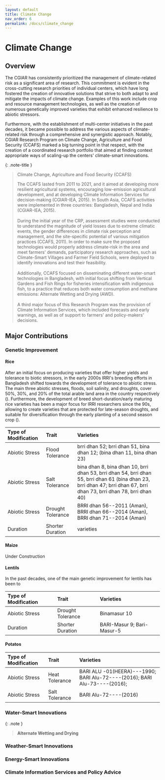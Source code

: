 ```yaml
---
layout: default
title: Climate Change
nav_order: 6
permalink: /docs/climate_change
---
```


# Climate Change
## Overview
The CGIAR has consistently prioritized the management of climate-related risk as a significant area of research. This commitment is evident in the cross-cutting research priorities of individual centers, which have long fostered the creation of innovative solutions that strive to both adapt to and mitigate the impacts of climate change. Examples of this work include crop and resource management technologies, as well as the creation of numerous genetically improved varieties that exhibit enhanced resilience to abiotic stressors.

Furthermore, with the establishment of multi-center initiatives in the past decades, it became possible to address the various aspects of climate-related risk through a comprehensive and synergistic approach. Notably, CGIAR Research Program on Climate Change, Agriculture and Food Security (CCAFS) marked a big turning point in that respect, with the creation of a coordinated research portfolio that aimed at finding context appropriate ways of scaling-up the centers' climate-smart innovations.

{: .note-title }
> Climate Change, Agriculture and Food Security (CCAFS)
> 
> The CCAFS lasted from 2011 to 2021, and it aimed at developing more resilient agricultural systems, encouraging low-emission agricultural development, and at developing Climate Information Services for decision-making (CGIAR-IEA, 2015). In South Asia, CCAFS activities were implemented in three countries: Bangladesh, Nepal and India (CGIAR-IEA, 2015).
> \
> \
> During the initial year of the CRP, assessment studies were conducted to understand the magnitude of yield losses due to extreme climatic events, the gender differences in climate risk perception and management, and the site-specific potential of various mitigation practices (CCAFS, 2011). In order to make sure the proposed technologies would properly address climate-risk in the area and meet farmers' demands, participatory research approaches, such as Climate-Smart Villages and Farmer Field Schools, were deployed to identify innovations and test their feasibility.
> \
> \
> Additionally, CCAFS focused on disseminating different water-smart technologies in Bangladesh, with initial focus shifting from Vertical Gardens and Fish Rings for fisheries intensification with indigenous fish, to a practice that reduces both water consumption and methane emissions: Alternate Wetting and Drying (AWD).
> \
> \
> A third major focus of this Research Program was the provision of Climate Information Services, which included forecasts and early warnings, as well as of support to farmers' and policy-makers' decisions.

## Major Contributions

### Genetic Improvement

#### Rice
After an initial focus on producing varieties that offer higher yields and tolerance to biotic stressors, in the early 2000s IRRI's breeding efforts in Bangladesh shifted towards the development of tolerance to abiotic stress. The main three abiotic stresses, floods, soil salinity, and droughts, cover 50%, 30%, and 20% of the total arable land area in the country respectively (). Furthermore, the development of breed short-duration/early maturing rice varieties has been a major focus for IRRI researchers since the 90s, allowing to create varieties that are protected for late-season droughts, and suitable for diversification through the early planting of a second season crop ().

| Type of Modification      | Trait         | Varieties |
|:-------------|:------------------|:------|
| Abiotic Stress | Flood Tolerance | brri dhan 52; brri dhan 51, bina dhan 12; (bina dhan 11, bina dhan 23)  |
| Abiotic Stress | Salt Tolerance   | bina dhan 8, bina dhan 10, brri dhan 53, brri dhan 54, brri dhan 55, brri dhan 61 (bina dhan 23, brri dhan 47; brri dhan 67, brri dhan 73, brri dhan 78, brri dhan 40) |
| Abiotic Stress | Drought Tolerance | BRRI dhan 56--2011 (Aman), BRRI dhan 66--2014 (Aman), BRRI dhan 71--2014 (Aman)|
| Duration | Shorter Duration | varieties  |

#### Maize
Under Construction

#### Lentils
In the past decades, one of the main genetic improvement for lentils has been to

| Type of Modification      | Trait         | Varieties |
|:-------------|:------------------|:------|
| Abiotic Stress | Drought Tolerance | Binamasur 10 |
|  Duration | Shorter Duration  | BARI-Masur 9; Bari-Masur-5 |

#### Potatos

| Type of Modification      | Trait         | Varieties |
|:-------------|:------------------|:------|
| Abiotic Stress | Heat Tolerance | BARI ALU -01(HEERA)---1990; BARI Alu-72----(2016); BARI Alu-73----(2016);  |
| Abiotic Stress | Salt Tolerance   | BARI Alu-72----(2016)|


### Water-Smart Innovations


{: .note }
> <b>Alternate Wetting and Drying </b>




### Weather-Smart Innovations

### Energy-Smart Innovations

### Climate Information Services and Policy Advice

